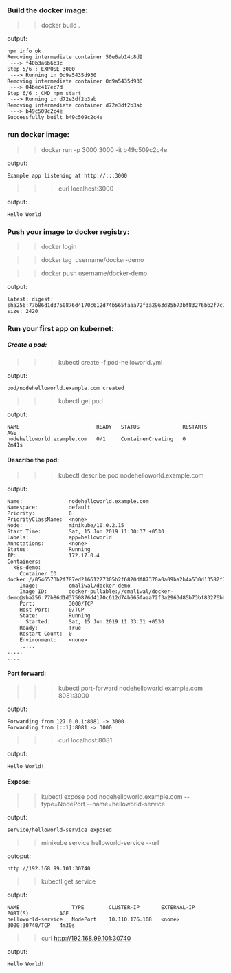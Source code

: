 ### Build the docker image:

>> docker build .

output:

```
npm info ok 
Removing intermediate container 50e6ab14c8d9
 ---> f40b3a6b6b3c
Step 5/6 : EXPOSE 3000
 ---> Running in 0d9a5435d930
Removing intermediate container 0d9a5435d930
 ---> 04bec417ec7d
Step 6/6 : CMD npm start
 ---> Running in d72e3df2b3ab
Removing intermediate container d72e3df2b3ab
 ---> b49c509c2c4e
Successfully built b49c509c2c4e
```

### run docker image:

>> docker run -p 3000:3000 -it b49c509c2c4e

output:

```
Example app listening at http://:::3000
```

>>> curl localhost:3000

output:
```
Hello World
```

### Push your image to docker registry:

>> docker login

>> docker tag <image id> username/docker-demo

>> docker push username/docker-demo

output:

```
latest: digest: sha256:77b86d1d3750876d4170c612d74b565faaa72f3a2963d85b73bf83276bb2f7c7 size: 2420
```



### Run your first app on kubernet:


##### Create a pod:

>>> kubectl create -f pod-helloworld.yml 

output:

```
pod/nodehelloworld.example.com created
```

>>> kubectl get pod

output:

```
NAME                         READY   STATUS              RESTARTS   AGE
nodehelloworld.example.com   0/1     ContainerCreating   0          2m41s
```

#### Describe the pod:

>>> kubectl describe pod nodehelloworld.example.com

output:

```
Name:               nodehelloworld.example.com
Namespace:          default
Priority:           0
PriorityClassName:  <none>
Node:               minikube/10.0.2.15
Start Time:         Sat, 15 Jun 2019 11:30:37 +0530
Labels:             app=helloworld
Annotations:        <none>
Status:             Running
IP:                 172.17.0.4
Containers:
  k8s-demo:
    Container ID:   docker://0546573b2f787ed21661227305b2f6820df87370a0a09ba2b4a530d13582f753
    Image:          cmaliwal/docker-demo
    Image ID:       docker-pullable://cmaliwal/docker-demo@sha256:77b86d1d3750876d4170c612d74b565faaa72f3a2963d85b73bf83276bb2f7c7
    Port:           3000/TCP
    Host Port:      0/TCP
    State:          Running
      Started:      Sat, 15 Jun 2019 11:33:31 +0530
    Ready:          True
    Restart Count:  0
    Environment:    <none>
    .....
.....
....
```

#### Port forward:

>>> kubectl port-forward nodehelloworld.example.com 8081:3000

output:

```
Forwarding from 127.0.0.1:8081 -> 3000
Forwarding from [::1]:8081 -> 3000
```

>>> curl localhost:8081

output:

```
Hello World!
```

#### Expose:

>> kubectl expose pod nodehelloworld.example.com --type=NodePort --name=helloworld-service

output:

```
service/helloworld-service exposed
```

>> minikube service helloworld-service --url

outoput:

```
http://192.168.99.101:30740
```

>> kubectl get service

output:

```
NAME                 TYPE        CLUSTER-IP       EXTERNAL-IP   PORT(S)          AGE
helloworld-service   NodePort    10.110.176.108   <none>        3000:30740/TCP   4m30s
```

>> curl http://192.168.99.101:30740

output:

```
Hello World!
```